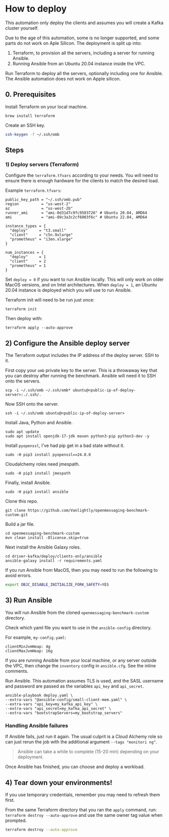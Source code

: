 # How to deploy

This automation only deploy the clients and assumes you will create a Kafka cluster yourself.

Due to the age of this automation, some is no longer supported, and some parts do not work on Aple Silicon. The deployment is split up into:
1. Terraform, to provision all the servers, including a server for running Ansible.
2. Running Ansible from an Ubuntu 20.04 instance inside the VPC.

Run Terraform to deploy all the servers, optionally including one for Ansible. The Ansible automation does not work on Apple silicon.

## 0. Prerequisites

Install Terraform on your local machine.

```
brew install terraform
```

Create an SSH key.

```bash
ssh-keygen -f ~/.ssh/omb
```

## Steps

### 1) Deploy servers (Terraform)

Configure the `terraform.tfvars` according to your needs. You will need to ensure there is enough hardware for the clients to match the desired load.

Example `terraform.tfvars`:

```
public_key_path = "~/.ssh/omb.pub"
region          = "us-west-2"
az		        = "us-west-2b"
runner_ami      = "ami-0d31d7c9fc9503726" # Ubuntu 20.04, AMD64
ami             = "ami-09c3a3c2cf6003f6c" # Ubuntu 22.04, AMD64

instance_types = {
  "deploy"     = "t3.small"
  "client"     = "c5n.9xlarge"
  "prometheus" = "i3en.xlarge"
}

num_instances = {
  "deploy"     = 1
  "client"     = 2
  "prometheus" = 1
}
```

Set `deploy = 0` if you want to run Ansible locally. This will only work on older MacOS versions, and on Intel architectures. When `deploy = 1`, an Ubuntu 20.04 instance is deployed which you will use to run Ansible.

Terraform init will need to be run just once:

```
terraform init
```

Then deploy with:

```
terraform apply --auto-approve
```

## 2) Configure the Ansible deploy server

The Terraform output includes the IP address of the deploy server. SSH to it.

First copy your `omb` private key to the server. This is a throwaway key that you can destroy after running the benchmark. Ansible will need it to SSH onto the servers.

```
scp -i ~/.ssh/omb ~/.ssh/omb* ubuntu@<public-ip-of-deploy-server>:./.ssh/.
```

Now SSH onto the server.

```
ssh -i ~/.ssh/omb ubuntu@<public-ip-of-deploy-server>
```

Install Java, Python and Ansible.

```
sudo apt update
sudo apt install openjdk-17-jdk maven python3-pip python3-dev -y
```

Install `pyopenssl`, I've had pip get in a bad state without it.

```
sudo -H pip3 install pyopenssl==24.0.0
```

Cloudalchemy roles need jmespath.

```
sudo -H pip3 install jmespath
```

Finally, install Ansible.

```
sudo -H pip3 install ansible
```

Clone this repo.

```
git clone https://github.com/Vanlightly/openmessaging-benchmark-custom.git
```

Build a jar file.

```
cd openmessaging-benchmark-custom
mvn clean install -Dlicense.skip=true
```

Next install the Ansible Galaxy roles.

```
cd driver-kafka/deploy/clients-only/ansible
ansible-galaxy install -r requirements.yaml
```

If you run Ansible from MacOS, then you may need to run the following to avoid errors.

```bash
export OBJC_DISABLE_INITIALIZE_FORK_SAFETY=YES
```

## 3) Run Ansible

You will run Ansible from the cloned `openmessaging-benchmark-custom` directory.

Check which yaml file you want to use in the `ansible-config` directory.

For example, `my-config.yaml`:

```
clientMinJvmHeap: 4g
clientMaxJvmHeap: 16g
```

If you are running Ansible from your local machine, or any server outside the VPC, then change the `inventory` config in `ansible.cfg`. See the inline comments.

Run Ansible. This automation assumes TLS is used, and the SASL username and password are passed as the variables `api_key` and `api_secret`.

```
ansible-playbook deploy.yaml \
--extra-vars "@ansible-config/small-client-mem.yaml" \
--extra-vars "api_key=my_kafka_api_key" \
--extra-vars "api_secret=my_kafka_api_secret" \
--extra-vars "bootstrapServers=my_bootstrap_servers"
```

### Handling Ansible failures

If Ansible fails, just run it again. The usual culprit is a Cloud Alchemy role so can just rerun the job with the additional argument `--tags "monitori
ng"`.

> Ansible can take a while to complete (15-20 min) depending on your deployment.

Once Ansible has finished, you can choose and deploy a workload.

## 4) Tear down your environments!
If you use temporary credentials, remember you may need to refresh them first.

From the same Terraform directory that you ran the `apply` command, run: `terraform destroy --auto-approve` and use the same owner tag value when prompted.

```bash
terraform destroy --auto-approve
```